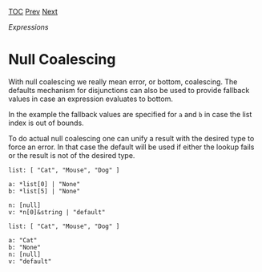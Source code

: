 [TOC](Readme.md) [Prev](conditional.md) [Next](cycle.md)

_Expressions_

# Null Coalescing

<!-- jba: the terms here are confusing. "Null coalescing" is actually not
  that, but then there is something called "actual null coalescing."
  
  Just say that because _|_ | X evaluates to X, you can use disjunction
  to represent fallback values.
  
  And then you can use that to effectively type-check with a default value.
-->

With null coalescing we really mean error, or bottom, coalescing.
The defaults mechanism for disjunctions can also be
used to provide fallback values in case an expression evaluates to bottom.

In the example the fallback values are specified
for `a` and `b` in case the list index is out of bounds.

To do actual null coalescing one can unify a result with the desired type
to force an error.
In that case the default will be used if either the lookup fails or
the result is not of the desired type.

<!-- CUE editor -->
```
list: [ "Cat", "Mouse", "Dog" ]

a: *list[0] | "None"
b: *list[5] | "None"

n: [null]
v: *n[0]&string | "default"
```

<!-- result -->
```
list: [ "Cat", "Mouse", "Dog" ]

a: "Cat"
b: "None"
n: [null]
v: "default"
```
